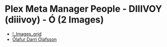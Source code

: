# Plex Meta Manager People - DIIIVOY (diiivoy) - Ó (2 Images)

* [!_Images_grid](https://raw.githubusercontent.com/meisnate12/Plex-Meta-Manager-People-diiivoy/master/Ó/Images/%21_Images_grid.jpg)
* [Ólafur Darri Ólafsson](https://raw.githubusercontent.com/meisnate12/Plex-Meta-Manager-People-diiivoy/master/Ó/Images/%C3%93lafur%20Darri%20%C3%93lafsson.jpg)